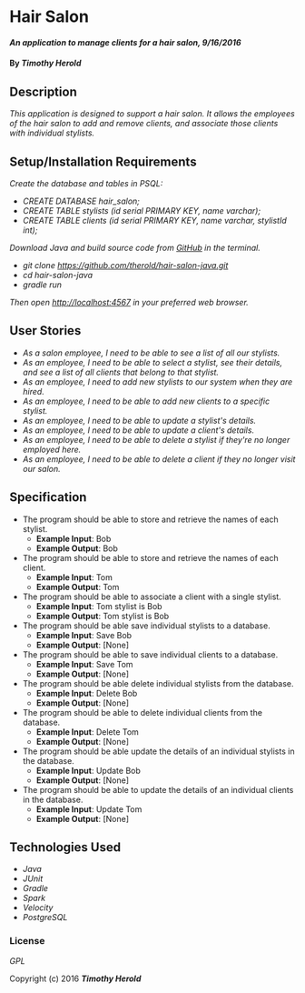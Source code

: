 # Hair Salon

#### _An application to manage clients for a hair salon, 9/16/2016_

#### By _**Timothy Herold**_

## Description

_This application is designed to support a hair salon. It allows the employees of the hair salon to add and remove clients, and associate those clients with individual stylists._

## Setup/Installation Requirements

_Create the database and tables in PSQL:_
* _CREATE DATABASE hair_salon;_
* _CREATE TABLE stylists (id serial PRIMARY KEY, name varchar);_
* _CREATE TABLE clients (id serial PRIMARY KEY, name varchar, stylistId int);_

_Download Java and build source code from [GitHub](https://github.com/therold/hair-salon-java) in the terminal._
* _git clone https://github.com/therold/hair-salon-java.git_
* _cd hair-salon-java_
* _gradle run_

_Then open [http://localhost:4567](http://localhost:4567) in your preferred web browser._

## User Stories
* _As a salon employee, I need to be able to see a list of all our stylists._
* _As an employee, I need to be able to select a stylist, see their details, and see a list of all clients that belong to that stylist._
* _As an employee, I need to add new stylists to our system when they are hired._
* _As an employee, I need to be able to add new clients to a specific stylist._
* _As an employee, I need to be able to update a stylist's details._
* _As an employee, I need to be able to update a client's details._
* _As an employee, I need to be able to delete a stylist if they're no longer employed here._
* _As an employee, I need to be able to delete a client if they no longer visit our salon._

## Specification
* The program should be able to store and retrieve the names of each stylist.
  * **Example Input**: Bob
  * **Example Output**: Bob
* The program should be able to store and retrieve the names of each client.
  * **Example Input**: Tom
  * **Example Output**: Tom
* The program should be able to associate a client with a single stylist.
  * **Example Input**: Tom stylist is Bob
  * **Example Output**: Tom stylist is Bob
* The program should be able save individual stylists to a database.
  * **Example Input**: Save Bob
  * **Example Output**: [None]
* The program should be able to save individual clients to a database.
  * **Example Input**: Save Tom
  * **Example Output**: [None]
* The program should be able delete individual stylists from the database.
  * **Example Input**: Delete Bob
  * **Example Output**: [None]
* The program should be able to delete individual clients from the database.
  * **Example Input**: Delete Tom
  * **Example Output**: [None]
* The program should be able update the details of an individual stylists in the database.
  * **Example Input**: Update Bob
  * **Example Output**: [None]
* The program should be able to update the details of an individual clients in the database.
  * **Example Input**: Update Tom
  * **Example Output**: [None]


## Technologies Used

* _Java_
* _JUnit_
* _Gradle_
* _Spark_
* _Velocity_
* _PostgreSQL_

### License

*GPL*

Copyright (c) 2016 **_Timothy Herold_**
